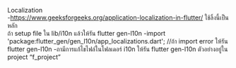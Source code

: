 Localization<br/>
-https://www.geeksforgeeks.org/application-localization-in-flutter/  ใช้ลิ้งนี้เป็นหลัก <br/>
ถ้า setup file ใน lib/i10n แล้วให้รัน flutter gen-l10n
-import 'package:flutter_gen/gen_l10n/app_localizations.dart'; //ถ้า import error ให้รัน flutter gen-l10n
-ถามีการแก้ไขไฟล์ในโฟลเดอร์ i10n ให้รัน flutter gen-l10n
ตัวอย่างอยู่ใน project “f_project”
